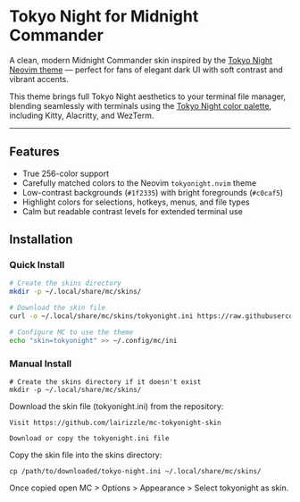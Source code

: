 # Tokyo Night for Midnight Commander

A clean, modern Midnight Commander skin inspired by the [Tokyo Night Neovim theme](https://github.com/folke/tokyonight.nvim) — perfect for fans of elegant dark UI with soft contrast and vibrant accents.

This theme brings full Tokyo Night aesthetics to your terminal file manager, blending seamlessly with terminals using the [Tokyo Night color palette](https://github.com/davidmathers/tokyo-night-kitty-theme), including Kitty, Alacritty, and WezTerm.

---

## Features

- True 256-color support
- Carefully matched colors to the Neovim `tokyonight.nvim` theme
- Low-contrast backgrounds (`#1f2335`) with bright foregrounds (`#c0caf5`)
- Highlight colors for selections, hotkeys, menus, and file types
- Calm but readable contrast levels for extended terminal use

## Installation

### Quick Install

```bash
# Create the skins directory
mkdir -p ~/.local/share/mc/skins/

# Download the skin file
curl -o ~/.local/share/mc/skins/tokyonight.ini https://raw.githubusercontent.com/lairizzle/mc-tokyonight-skin/main/tokyonight.ini

# Configure MC to use the theme
echo "skin=tokyonight" >> ~/.config/mc/ini
```

### Manual Install

```
# Create the skins directory if it doesn't exist
mkdir -p ~/.local/share/mc/skins/
```

Download the skin file (tokyonight.ini) from the repository:

    Visit https://github.com/lairizzle/mc-tokyonight-skin

    Download or copy the tokyonight.ini file

Copy the skin file into the skins directory:

```
cp /path/to/downloaded/tokyo-night.ini ~/.local/share/mc/skins/
```
Once copied open MC > Options > Appearance > Select tokyonight as skin.

